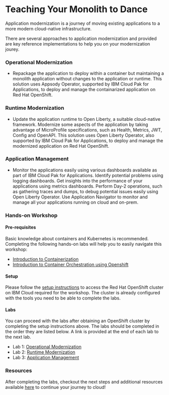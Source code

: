 # Teaching Your Monolith to Dance

Application modernization is a journey of moving existing applications to a more modern cloud-native infrastructure.

There are several approaches to application modernization and provided are key reference implementations to help you on your modernization jourey.

### Operational Modernization

- Repackage the application to deploy within a container but maintaining a monolith application without changes to the application or runtime. This solution uses Appsody Operator, supported by IBM Cloud Pak for Applications, to deploy and manage the containarized application on Red Hat OpenShift.

### Runtime Modernization

- Update the application runtime to Open Liberty, a suitable cloud-native framework. Modernize some aspects of the application by taking advantage of MicroProfile specifications, such as Health, Metrics, JWT, Config and OpenAPI. This solution uses Open Liberty Operator, also supported by IBM Cloud Pak for Applications, to deploy and manage the modernized application on Red Hat OpenShift.

### Application Management

- Monitor the applications easily using various dashboards available as part of IBM Cloud Pak for Applications. Identify potential problems using logging dashboards. Get insights into the performance of your applications using metrics dashboards. Perform Day-2 operations, such as gathering traces and dumps, to debug potential issues easily using Open Liberty Operator. Use Application Navigator to monitor and manage all your applications running on cloud and on-prem.

### Hands-on Workshop

#### Pre-requisites

Basic knowledge about containers and Kubernetes is recommended. Completing the following hands-on labs will help you to easily navigate this workshop:
- [Introduction to Containerization](https://github.com/IBM/openshift-workshop-was/tree/master/labs/Openshift/HelloContainer)
- [Introduction to Container Orchestration using Openshift](https://github.com/IBM/openshift-workshop-was/tree/master/labs/Openshift/IntroOpenshift)

#### Setup

Please follow the [setup instructions](common/setup.md) to access the Red Hat OpenShift cluster on IBM Cloud required for the workshop. The cluster is already configured with the tools you need to be able to complete the labs.

#### Labs

You can proceed with the labs after obtaining an OpenShift cluster by completing the setup instructions above. The labs should be completed in the order they are listed below. A link is provided at the end of each lab to the next lab.

- Lab 1: [Operational Modernization](operational-modernization/README.md)
- Lab 2: [Runtime Modernization](runtime-modernization/README.md)
- Lab 3: [Application Management](application-management/README.md)

### Resources

After completing the labs, checkout the next steps and additional resources available [here](resources.md) to continue your journey to cloud!

